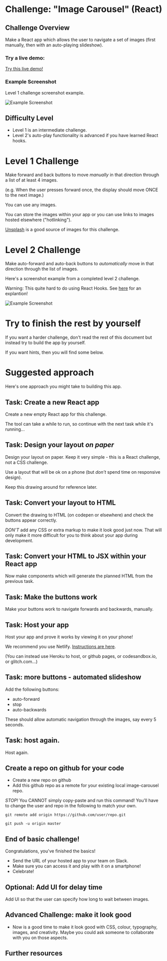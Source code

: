 # Challenge: "Image Carousel" (React)

## Challenge Overview

Make a React app which allows the user to navigate a set of images (first manually, then with an auto-playing slideshow).

### Try a live demo:

[Try this live demo!](https://cyf-image-carousel.netlify.com/)

### Example Screenshot

Level 1 challenge screenshot example.

![Example Screenshot](./example-screenshots/example-level1.png)

## Difficulty Level

* Level 1 is an intermediate challenge.  
* Level 2's auto-play functionality is advanced if you have learned React hooks.

# Level 1 Challenge

Make forward and back buttons to move _manually_ in that direction through a list of at least 4 images. 

(e.g. When the user presses forward once, the display should move ONCE to the next image.)

You can use any images.  

You can store the images within your app or you can use links to images hosted elsewhere ("hotlinking").

[Unsplash](https://unsplash.com/) is a good source of images for this challenge.

# Level 2 Challenge

Make auto-forward and auto-back buttons to _automatically_ move in that direction through the list of images.

Here's a screenshot example from a completed level 2 challenge.

Warning: This quite hard to do using React Hooks. See [here](https://overreacted.io/making-setinterval-declarative-with-react-hooks/) for an explantion!

![Example Screenshot](./example-screenshots/example-level2.png)

# Try to finish the rest by yourself

If you want a harder challenge, don't read the rest of this document but instead try to build the app by yourself.

If you want hints, then you will find some below.

# Suggested approach

Here's one approach you might take to building this app.

## Task: Create a new React app

Create a new empty React app for this challenge.

The tool can take a while to run, so continue with the next task while it's running...

## Task: Design your layout _on paper_

Design your layout on paper. Keep it very simple - this is a React challenge, not a CSS challenge.

Use a layout that will be ok on a phone (but _don't_ spend time on responsive design).

Keep this drawing around for reference later.

## Task: Convert your layout to HTML

Convert the drawing to HTML (on codepen or elsewhere) and check the buttons appear correctly.

_DON'T_ add any CSS or extra markup to make it look good just now. That will only make it more difficult for you to think about your app during development.

## Task: Convert your HTML to JSX within your React app

Now make components which will generate the planned HTML from the previous task.

## Task: Make the buttons work

Make your buttons work to navigate forwards and backwards, manually.

## Task: Host your app

Host your app and prove it works by viewing it on your phone!

We recommend you use Netlify. [Instructions are here](https://gist.github.com/nbogie/bf58a391fab6884f77a6adec66047181).

(You can instead use Heroku to host, or github pages, or codesandbox.io, or glitch.com...)

## Task: more buttons - automated slideshow

Add the following buttons:

- auto-forward
- stop
- auto-backwards

These should allow automatic navigation through the images, say every 5 seconds.

## Task: host again.

Host again.

## Create a repo on github for your code
* Create a new repo on github
* Add this github repo as a remote for your existing local image-carousel repo.

*STOP!*  You CANNOT simply copy-paste and run this command!  You'll have to change the user and repo in the following to match your own.

```git remote add origin https://github.com/user/repo.git```

```git push -u origin master```

## End of basic challenge!

Congratulations, you've finished the basics!

- Send the URL of your hosted app to your team on Slack.
- Make sure you can access it and play with it on a smartphone!
- Celebrate!

## Optional: Add UI for delay time

Add UI so that the user can specify how long to wait between images.

## Advanced Challenge: make it look good

- Now is a good time to make it look good with CSS, colour, typography, images, and creativity. Maybe you could ask someone to collaborate with you on those aspects.

## Further resources
